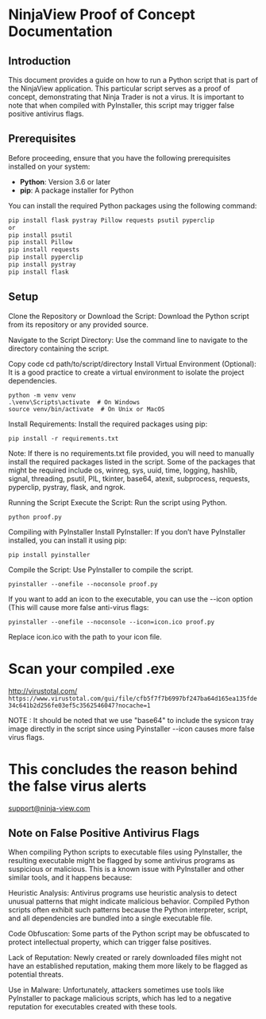 # NinjaView Proof of Concept Documentation

## Introduction

This document provides a guide on how to run a Python script that is part of the NinjaView application. This particular script serves as a proof of concept, demonstrating that Ninja Trader is not a virus. It is important to note that when compiled with PyInstaller, this script may trigger false positive antivirus flags.

## Prerequisites

Before proceeding, ensure that you have the following prerequisites installed on your system:

- **Python**: Version 3.6 or later
- **pip**: A package installer for Python

You can install the required Python packages using the following command:

```sh
pip install flask pystray Pillow requests psutil pyperclip
or
pip install psutil
pip install Pillow
pip install requests
pip install pyperclip
pip install pystray
pip install flask
```
## Setup
Clone the Repository or Download the Script: Download the Python script from its repository or any provided source.

Navigate to the Script Directory: Use the command line to navigate to the directory containing the script.


Copy code
cd path/to/script/directory
Install Virtual Environment (Optional): It is a good practice to create a virtual environment to isolate the project dependencies.


```
python -m venv venv
.\venv\Scripts\activate  # On Windows
source venv/bin/activate  # On Unix or MacOS
```
Install Requirements: Install the required packages using pip:


```
pip install -r requirements.txt
```
Note: If there is no requirements.txt file provided, you will need to manually install the required packages listed in the script. Some of the packages that might be required include os, winreg, sys, uuid, time, logging, hashlib, signal, threading, psutil, PIL, tkinter, base64, atexit, subprocess, requests, pyperclip, pystray, flask, and ngrok.

Running the Script
Execute the Script: Run the script using Python.
```
python proof.py
```
Compiling with PyInstaller
Install PyInstaller: If you don’t have PyInstaller installed, you can install it using pip:


```
pip install pyinstaller
```
Compile the Script: Use PyInstaller to compile the script.


```
pyinstaller --onefile --noconsole proof.py
```
If you want to add an icon to the executable, you can use the --icon option (This will cause more false anti-virus flags:

```
pyinstaller --onefile --noconsole --icon=icon.ico proof.py
```
Replace icon.ico with the path to your icon file.

# Scan your compiled .exe
http://virustotal.com/
```https://www.virustotal.com/gui/file/cfb5f7f7b6997bf247ba64d165ea135fde34c641b2d256fe03ef5c3562546047?nocache=1```


NOTE : It should be noted that we use "base64" to include the sysicon tray image directly in the script since using Pyinstaller --icon causes more false virus flags.

# This concludes the reason behind the false virus alerts

support@ninja-view.com


## Note on False Positive Antivirus Flags
When compiling Python scripts to executable files using PyInstaller, the resulting executable might be flagged by some antivirus programs as suspicious or malicious. This is a known issue with PyInstaller and other similar tools, and it happens because:

Heuristic Analysis: Antivirus programs use heuristic analysis to detect unusual patterns that might indicate malicious behavior. Compiled Python scripts often exhibit such patterns because the Python interpreter, script, and all dependencies are bundled into a single executable file.

Code Obfuscation: Some parts of the Python script may be obfuscated to protect intellectual property, which can trigger false positives.

Lack of Reputation: Newly created or rarely downloaded files might not have an established reputation, making them more likely to be flagged as potential threats.

Use in Malware: Unfortunately, attackers sometimes use tools like PyInstaller to package malicious scripts, which has led to a negative reputation for executables created with these tools.
